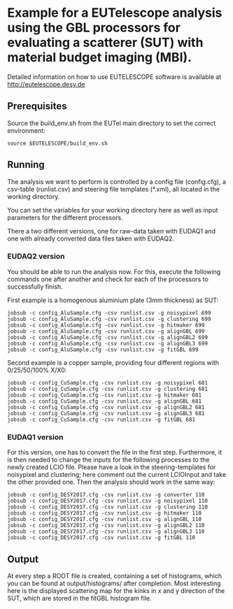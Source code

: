 # Example for a EUTelescope analysis using the GBL processors for evaluating a scatterer (SUT) with material budget imaging (MBI).

Detailed information on how to use EUTELESCOPE software is available at http://eutelescope.desy.de

## Prerequisites

Source the build_env.sh from the EUTel main directory to set the correct environment:

`source $EUTELESCOPE/build_env.sh`

## Running

The analysis we want to perform is controlled by a config file (config.cfg), a csv-table (runlist.csv) and steering file templates (*.xml), all located in the working directory.

You can set the variables for your working directory here as well as input parameters for the different processors.


There a two different versions, one for raw-data taken with EUDAQ1 and one with already converted data files taken with EUDAQ2.

### EUDAQ2 version

You should be able to run the analysis now. For this, execute the following commands one after another and check for each of the processors to successfully finish.

First example is a homogenous aluminium plate (3mm thickness) as SUT:

```
jobsub -c config_AluSample.cfg -csv runlist.csv -g noisypixel 699
jobsub -c config_AluSample.cfg -csv runlist.csv -g clustering 699
jobsub -c config_AluSample.cfg -csv runlist.csv -g hitmaker 699
jobsub -c config_AluSample.cfg -csv runlist.csv -g alignGBL 699
jobsub -c config_AluSample.cfg -csv runlist.csv -g alignGBL2 699
jobsub -c config_AluSample.cfg -csv runlist.csv -g alignGBL3 699
jobsub -c config_AluSample.cfg -csv runlist.csv -g fitGBL 699
```

Second example is a copper sample, providing four different regions with 0/25/50/100% X/X0:

```
jobsub -c config_CuSample.cfg -csv runlist.csv -g noisypixel 681
jobsub -c config_CuSample.cfg -csv runlist.csv -g clustering 681
jobsub -c config_CuSample.cfg -csv runlist.csv -g hitmaker 681
jobsub -c config_CuSample.cfg -csv runlist.csv -g alignGBL 681
jobsub -c config_CuSample.cfg -csv runlist.csv -g alignGBL2 681
jobsub -c config_CuSample.cfg -csv runlist.csv -g alignGBL3 681
jobsub -c config_CuSample.cfg -csv runlist.csv -g fitGBL 681
```

### EUDAQ1 version

For this version, one has to convert the file in the first step. Furthermore, it is then needed to change the inputs for the following processes to the newly created LCIO file.
Please have a look in the steering-templates for noisypixel and clustering; here comment out the current LCIOInput and take the other provided one.
Then the analysis should work in the same way:

```
jobsub -c config_DESY2017.cfg -csv runlist.csv -g converter 110
jobsub -c config_DESY2017.cfg -csv runlist.csv -g noisypixel 110
jobsub -c config_DESY2017.cfg -csv runlist.csv -g clustering 110
jobsub -c config_DESY2017.cfg -csv runlist.csv -g hitmaker 110
jobsub -c config_DESY2017.cfg -csv runlist.csv -g alignGBL 110
jobsub -c config_DESY2017.cfg -csv runlist.csv -g alignGBL2 110
jobsub -c config_DESY2017.cfg -csv runlist.csv -g alignGBL3 110
jobsub -c config_DESY2017.cfg -csv runlist.csv -g fitGBL 110
```

## Output

At every step a ROOT file is created, containing a set of histograms, which you can be found at output/histograms/ after completion.
Most interesting here is the displayed scattering map for the kinks in x and y direction of the SUT, which are stored in the fitGBL histogram file. 
